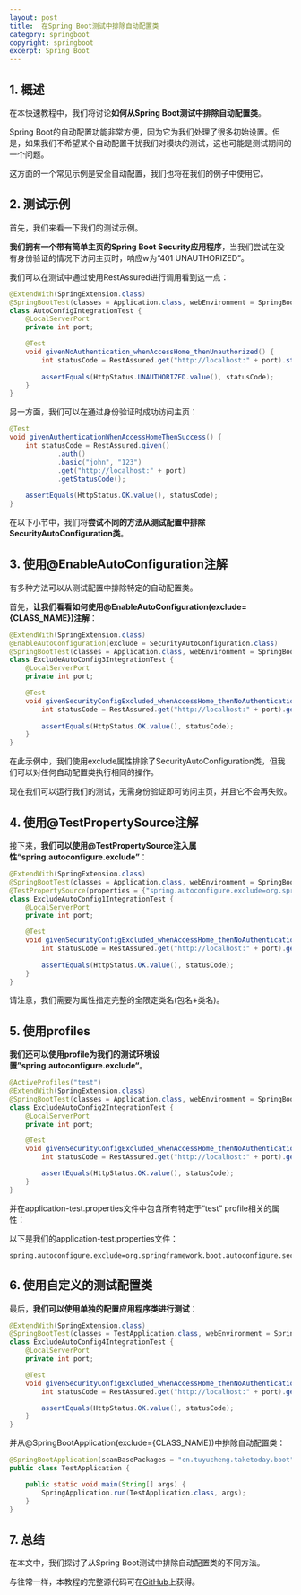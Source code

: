 ```yaml
---
layout: post
title:  在Spring Boot测试中排除自动配置类
category: springboot
copyright: springboot
excerpt: Spring Boot
---
```


## 1. 概述

在本快速教程中，我们将讨论**如何从Spring Boot测试中排除自动配置类**。

Spring Boot的自动配置功能非常方便，因为它为我们处理了很多初始设置。但是，如果我们不希望某个自动配置干扰我们对模块的测试，这也可能是测试期间的一个问题。

这方面的一个常见示例是安全自动配置，我们也将在我们的例子中使用它。

## 2. 测试示例

首先，我们来看一下我们的测试示例。

**我们拥有一个带有简单主页的Spring Boot Security应用程序**，当我们尝试在没有身份验证的情况下访问主页时，响应w为“401 UNAUTHORIZED”。

我们可以在测试中通过使用RestAssured进行调用看到这一点：

```java
@ExtendWith(SpringExtension.class)
@SpringBootTest(classes = Application.class, webEnvironment = SpringBootTest.WebEnvironment.RANDOM_PORT)
class AutoConfigIntegrationTest {
    @LocalServerPort
    private int port;

    @Test
    void givenNoAuthentication_whenAccessHome_thenUnauthorized() {
        int statusCode = RestAssured.get("http://localhost:" + port).statusCode();
        
        assertEquals(HttpStatus.UNAUTHORIZED.value(), statusCode);
    }
}
```

另一方面，我们可以在通过身份验证时成功访问主页：

```java
@Test
void givenAuthenticationWhenAccessHomeThenSuccess() {
    int statusCode = RestAssured.given()
            .auth()
            .basic("john", "123")
            .get("http://localhost:" + port)
            .getStatusCode();
    
    assertEquals(HttpStatus.OK.value(), statusCode);
}
```

在以下小节中，我们将**尝试不同的方法从测试配置中排除SecurityAutoConfiguration类**。

## 3. 使用@EnableAutoConfiguration注解

有多种方法可以从测试配置中排除特定的自动配置类。

首先，**让我们看看如何使用@EnableAutoConfiguration(exclude={CLASS_NAME})注解**：

```java
@ExtendWith(SpringExtension.class)
@EnableAutoConfiguration(exclude = SecurityAutoConfiguration.class)
@SpringBootTest(classes = Application.class, webEnvironment = SpringBootTest.WebEnvironment.RANDOM_PORT)
class ExcludeAutoConfig3IntegrationTest {
    @LocalServerPort
    private int port;

    @Test
    void givenSecurityConfigExcluded_whenAccessHome_thenNoAuthenticationRequired() {
        int statusCode = RestAssured.get("http://localhost:" + port).getStatusCode();
        
        assertEquals(HttpStatus.OK.value(), statusCode);
    }
}
```

在此示例中，我们使用exclude属性排除了SecurityAutoConfiguration类，但我们可以对任何自动配置类执行相同的操作。

现在我们可以运行我们的测试，无需身份验证即可访问主页，并且它不会再失败。

## 4. 使用@TestPropertySource注解

接下来，**我们可以使用@TestPropertySource注入属性“spring.autoconfigure.exclude”**：

```java
@ExtendWith(SpringExtension.class)
@SpringBootTest(classes = Application.class, webEnvironment = SpringBootTest.WebEnvironment.RANDOM_PORT)
@TestPropertySource(properties = {"spring.autoconfigure.exclude=org.springframework.boot.autoconfigure.security.servlet.SecurityAutoConfiguration"})
class ExcludeAutoConfig1IntegrationTest {
    @LocalServerPort
    private int port;

    @Test
    void givenSecurityConfigExcluded_whenAccessHome_thenNoAuthenticationRequired() {
        int statusCode = RestAssured.get("http://localhost:" + port).getStatusCode();
        
        assertEquals(HttpStatus.OK.value(), statusCode);
    }
}
```

请注意，我们需要为属性指定完整的全限定类名(包名+类名)。

## 5. 使用profiles

**我们还可以使用profile为我们的测试环境设置”spring.autoconfigure.exclude“**。

```java
@ActiveProfiles("test")
@ExtendWith(SpringExtension.class)
@SpringBootTest(classes = Application.class, webEnvironment = SpringBootTest.WebEnvironment.RANDOM_PORT)
class ExcludeAutoConfig2IntegrationTest {
    @LocalServerPort
    private int port;

    @Test
    void givenSecurityConfigExcluded_whenAccessHome_thenNoAuthenticationRequired() {
        int statusCode = RestAssured.get("http://localhost:" + port).getStatusCode();

        assertEquals(HttpStatus.OK.value(), statusCode);
    }
}
```

并在application-test.properties文件中包含所有特定于“test” profile相关的属性：

以下是我们的application-test.properties文件：

```properties
spring.autoconfigure.exclude=org.springframework.boot.autoconfigure.security.servlet.SecurityAutoConfiguration
```

## 6. 使用自定义的测试配置类

最后，**我们可以使用单独的配置应用程序类进行测试**：

```java
@ExtendWith(SpringExtension.class)
@SpringBootTest(classes = TestApplication.class, webEnvironment = SpringBootTest.WebEnvironment.RANDOM_PORT)
class ExcludeAutoConfig4IntegrationTest {
    @LocalServerPort
    private int port;

    @Test
    void givenSecurityConfigExcluded_whenAccessHome_thenNoAuthenticationRequired() {
        int statusCode = RestAssured.get("http://localhost:" + port).getStatusCode();

        assertEquals(HttpStatus.OK.value(), statusCode);
    }
}
```

并从@SpringBootApplication(exclude={CLASS_NAME})中排除自动配置类：

```java
@SpringBootApplication(scanBasePackages = "cn.tuyucheng.taketoday.boot", exclude = SecurityAutoConfiguration.class)
public class TestApplication {

    public static void main(String[] args) {
        SpringApplication.run(TestApplication.class, args);
    }
}
```

## 7. 总结

在本文中，我们探讨了从Spring Boot测试中排除自动配置类的不同方法。

与往常一样，本教程的完整源代码可在[GitHub](https://github.com/tuyucheng7/taketoday-tutorial4j/tree/master/spring-boot-modules/spring-boot-testing-1)上获得。